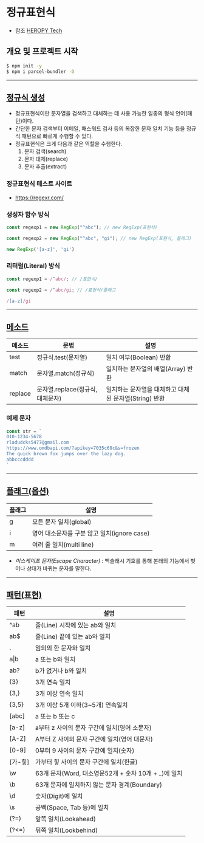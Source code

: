 # 정규표현식
- 참조 [HEROPY Tech](https://heropy.blog/2018/10/28/regexp/)
## 개요 및 프로젝트 시작
```bash
$ npm init -y
$ npm i parcel-bundler -D
```

----
## [정규식 생성](https://github.com/dudcks5477/Front_end/blob/master/JS/js_level_up/regular_expression/js/ex1.js)
- 정규표현식이란 문자열을 검색하고 대체하는 데 사용 가능한 일종의 형식 언어(패턴)이다.
- 간단한 문자 검색부터 이메일, 패스워드 검사 등의 복잡한 문자 일치 기능 등을 정규식 패턴으로 빠르게 수행할 수 있다.
- 정규표현식은 크게 다음과 같은 역할을 수행한다.
  1. 문자 검색(search)
  1. 문자 대체(replace)
  1. 문자 추출(extract)
### 정규표현식 테스트 사이트
  - https://regexr.com/
### 생성자 함수 방식
```js
const regexp1 = new RegExp("^abc"); // new RegExp(표현식)

const regexp2 = new RegExp("^abc", "gi"); // new RegExp(표현식, 플래그)

new RegExp('[a-z]', 'gi')
```
### 리터럴(Literal) 방식
```js
const regexp1 = /^abc/; // /표현식/

const regexp2 = /^abc/gi; // /표현식/플래그

/[a-z]/gi
```

----
## [메소드](https://github.com/dudcks5477/Front_end/blob/master/JS/js_level_up/regular_expression/js/ex2.js)
메소드|문법|설명
--|--|--
test|정규식.test(문자열)|일치 여부(Boolean) 반환
match|문자열.match(정규식)|일치하는 문자열의 배열(Array) 반환
replace|문자열.replace(정규식, 대체문자)|일치하는 문자열을 대체하고 대체된 문자열(String) 반환
### 예제 문자
```js
const str = `
010-1234-5678
rladudcks5477@gmail.com
https://www.omdbapi.com/?apikey=7035c60c&s=frozen
The quick brown fox jumps over the lazy dog.
abbcccdddd
`
```

----
## [플래그(옵션)](https://github.com/dudcks5477/Front_end/blob/master/JS/js_level_up/regular_expression/js/ex3.js)
플래그 | 설명
--|--
g | 모든 문자 일치(global)
i | 영어 대소문자를 구분 않고 일치(ignore case)
m | 여러 줄 일치(multi line)
- _이스케이프 문자(Escape Character)_ : 백슬래시 기호를 통해 본래의 기능에서 벗어나 상태가 바뀌는 문자를 말한다.

----
## [패턴(표현)](https://github.com/dudcks5477/Front_end/blob/master/JS/js_level_up/regular_expression/js/ex4.js)
패턴 | 설명
--|--
^ab | 줄(Line) 시작에 있는 ab와 일치
ab$ | 줄(Line) 끝에 있는 ab와 일치
. | 임의의 한 문자와 일치
a&verbar;b | a 또는 b와 일치
ab? | b가 없거나 b와 일치
{3} | 3개 연속 일치
{3,} | 3개 이상 연속 일치
{3,5} | 3개 이상 5개 이하(3~5개) 연속일치
[abc] | a 또는 b 또는 c
[a-z] | a부터 z 사이의 문자 구간에 일치(영어 소문자)
[A-Z] | A부터 Z 사이의 문자 구간에 일치(영어 대문자)
[0-9] | 0부터 9 사이의 문자 구간에 일치(숫자)
[가-힣] | 가부터 힣 사이의 문자 구간에 일치(한글)
\w | 63개 문자(Word, 대소영문52개 + 숫자 10개 + _)에 일치
\b | 63개 문자에 일치하지 않는 문자 경계(Boundary)
\d | 숫자(Digit)에 일치
\s | 공백(Space, Tab 등)에 일치
(?=) | 앞쪽 일치(Lookahead)
(?<=) | 뒤쪽 일치(Lookbehind)